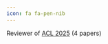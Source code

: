 ```yaml
---
icon: fa fa-pen-nib
---
```


Reviewer of <a href="https://2025.aclweb.org/" target="_blank">ACL 2025</a> (4 papers)
